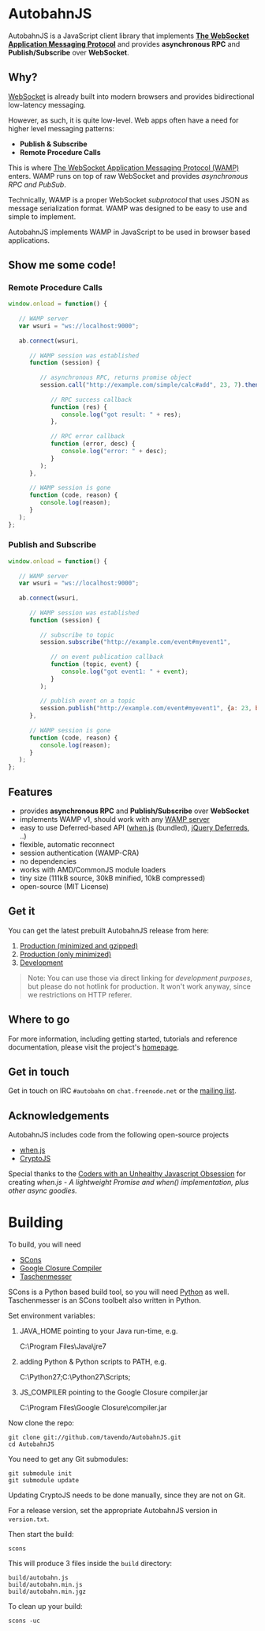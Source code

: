 # AutobahnJS

AutobahnJS is a JavaScript client library that implements **[The WebSocket Application Messaging Protocol](http://wamp.ws/)** and provides **asynchronous RPC** and **Publish/Subscribe** over **WebSocket**.

## Why?

[WebSocket](http://tools.ietf.org/html/rfc6455) is already built into
modern browsers and provides bidirectional low-latency messaging.

However, as such, it is quite low-level. Web apps often have a need for
higher level messaging patterns:

  * **Publish & Subscribe**
  * **Remote Procedure Calls**

This is where [The WebSocket Application Messaging Protocol (WAMP)](http://wamp.ws/) enters. WAMP runs on top of raw WebSocket and provides *asynchronous RPC and PubSub*.

Technically, WAMP is a proper WebSocket *subprotocol* that uses JSON as
message serialization format. WAMP was designed to be easy to use and
simple to implement.

AutobahnJS implements WAMP in JavaScript to be used in browser based applications.


## Show me some code!

### Remote Procedure Calls

``` JavaScript
window.onload = function() {
 
   // WAMP server
   var wsuri = "ws://localhost:9000";
 
   ab.connect(wsuri,
 
      // WAMP session was established
      function (session) {
 
         // asynchronous RPC, returns promise object
         session.call("http://example.com/simple/calc#add", 23, 7).then(
 
            // RPC success callback
            function (res) {
               console.log("got result: " + res);
            },
 
            // RPC error callback
            function (error, desc) {
               console.log("error: " + desc);
            }
         );
      },
 
      // WAMP session is gone
      function (code, reason) {
         console.log(reason);
      }
   );
};
```

### Publish and Subscribe

``` JavaScript
window.onload = function() {
 
   // WAMP server
   var wsuri = "ws://localhost:9000";
 
   ab.connect(wsuri,
 
      // WAMP session was established
      function (session) {
 
         // subscribe to topic
         session.subscribe("http://example.com/event#myevent1",
 
            // on event publication callback
            function (topic, event) {
               console.log("got event1: " + event);
            }
         );
 
         // publish event on a topic
         session.publish("http://example.com/event#myevent1", {a: 23, b: "foobar"});
      },
 
      // WAMP session is gone
      function (code, reason) {
         console.log(reason);
      }
   );
};
```

## Features

 * provides **asynchronous RPC** and **Publish/Subscribe** over **WebSocket**
 * implements WAMP v1, should work with any [WAMP server](http://wamp.ws/implementations/)
 * easy to use Deferred-based API ([when.js](https://github.com/cujojs/when) (bundled), [jQuery Deferreds](http://api.jquery.com/category/deferred-object/), ..)
 * flexible, automatic reconnect
 * session authentication (WAMP-CRA)
 * no dependencies
 * works with AMD/CommonJS module loaders
 * tiny size (111kB source, 30kB minified, 10kB compressed)
 * open-source (MIT License)

## Get it

You can get the latest prebuilt AutobahnJS release from here:

  1. [Production (minimized and gzipped)](http://autobahn.s3.amazonaws.com/js/autobahn.min.jgz)
  2. [Production (only minimized)](http://autobahn.s3.amazonaws.com/js/autobahn.min.js)
  3. [Development](http://autobahn.s3.amazonaws.com/js/autobahn.js)

> Note: You can use those via direct linking for *development purposes*, but please do not hotlink for production. It won't work anyway, since we restrictions on HTTP referer.


## Where to go

For more information, including getting started, tutorials and reference documentation, please visit the project's [homepage](http://autobahn.ws/js).


## Get in touch

Get in touch on IRC `#autobahn` on `chat.freenode.net` or the [mailing list](http://groups.google.com/group/autobahnws).


## Acknowledgements

AutobahnJS includes code from the following open-source projects

  * [when.js](https://github.com/cujojs/when)
  * [CryptoJS](http://code.google.com/p/crypto-js/)

Special thanks to the [Coders with an Unhealthy Javascript Obsession](http://cujojs.com/) for creating *when.js - A lightweight Promise and when() implementation, plus other async goodies.*


# Building

To build, you will need

  * [SCons](http://www.scons.org/)
  * [Google Closure Compiler](http://closure-compiler.googlecode.com/files/compiler-latest.zip)
  * [Taschenmesser](https://github.com/oberstet/taschenmesser)

SCons is a Python based build tool, so you will need [Python](http://python.org/) as well. Taschenmesser is an SCons toolbelt also written in Python.

Set environment variables:

  1. JAVA_HOME pointing to your Java run-time, e.g.
   
  		C:\Program Files\Java\jre7

  2. adding Python & Python scripts to PATH, e.g.  		
		
 		C:\Python27;C:\Python27\Scripts;

  3. JS_COMPILER pointing to the Google Closure compiler.jar
  
		C:\Program Files\Google Closure\compiler.jar

Now clone the repo:

	git clone git://github.com/tavendo/AutobahnJS.git
	cd AutobahnJS

You need to get any Git submodules:

	git submodule init
	git submodule update 

Updating CryptoJS needs to be done manually, since they are not on Git.

For  a release version, set the appropriate AutobahnJS version in `version.txt`.

Then start the build:

	scons

This will produce 3 files inside the `build` directory:

    build/autobahn.js
    build/autobahn.min.js
    build/autobahn.min.jgz

To clean up your build:

	scons -uc
